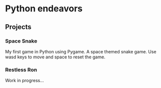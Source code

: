 # Python endeavors

## Projects
### Space Snake
My first game in Python using Pygame. A space themed snake game. Use wasd keys to move and space to reset the game.

### Restless Ron
Work in progress...
